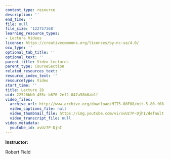 ```yaml
---
content_type: resource
description: ''
end_time: ''
file: null
file_size: '122757368'
learning_resource_types:
- Lecture Videos
license: https://creativecommons.org/licenses/by-nc-sa/4.0/
ocw_type: ''
optional_tab_title: ''
optional_text: ''
parent_title: Video Lectures
parent_type: CourseSection
related_resources_text: ''
resource_index_text: ''
resourcetype: Video
start_time: ''
title: Lecture 28
uid: 22526bb0-455c-b676-2ef2-047a58b0ab1f
video_files:
  archive_url: http://www.archive.org/download/MIT5-80F08/mit-5.80-f08-lec28_300k.mp4
  video_captions_file: null
  video_thumbnail_file: https://img.youtube.com/vi/xvUz7P-DjhI/default.jpg
  video_transcript_file: null
video_metadata:
  youtube_id: xvUz7P-DjhI
---
```


**Instructor:**

Robert Field

